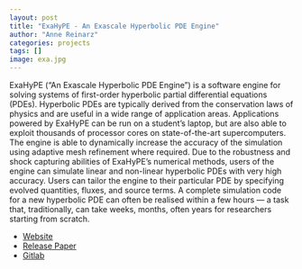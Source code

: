 ```yaml
---
layout: post
title: "ExaHyPE - An Exascale Hyperbolic PDE Engine"
author: "Anne Reinarz"
categories: projects
tags: []
image: exa.jpg
---
```



ExaHyPE (“An Exascale Hyperbolic PDE Engine”) is a software engine for solving systems of first-order hyperbolic partial differential equations (PDEs). Hyperbolic PDEs are typically derived from the conservation laws of physics and are useful in a wide range of application areas. Applications powered by ExaHyPE can be run on a student’s laptop, but are also able to exploit thousands of processor cores on state-of-the-art supercomputers. The engine is able to dynamically increase the accuracy of the simulation using adaptive mesh refinement where required. Due to the robustness and shock capturing abilities of ExaHyPE’s numerical methods, users of the engine can simulate linear and non-linear hyperbolic PDEs with very high accuracy. Users can tailor the engine to their particular PDE by specifying evolved quantities, fluxes, and source terms. A complete simulation code for a new hyperbolic PDE can often be realised within a few hours — a task that, traditionally, can take weeks, months, often years for researchers starting from scratch.

- [Website](https://exahype.eu)
- [Release Paper](https://doi.org/10.1016/j.cpc.2020.107251)
- [Gitlab](https://gitlab.lrz.de/exahype/ExaHyPE-Engine)
